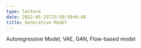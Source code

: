 ```yaml
---
type: lecture
date: 2022-05-25T23:59:59+8:49
title: Generative Model
---
```

Autoregressive Model, VAE, GAN, Flow-based model

